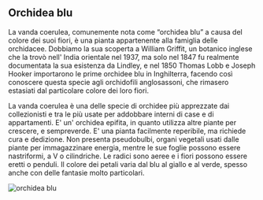 ## Orchidea blu

La vanda coerulea, comunemente nota come “orchidea blu” a causa del colore dei suoi fiori, è una pianta appartenente alla famiglia delle orchidacee.
Dobbiamo la sua scoperta a William Griffit, un botanico inglese che la trovò nell' India orientale nel 1937, ma solo nel 1847 fu realmente documentata la sua esistenza da Lindley, e nel 1850 Thomas Lobb e Joseph Hooker importarono le prime orchidee blu in Inghilterra, facendo così conoscere questa specie agli orchidofili anglosassoni, che rimasero estasiati dal particolare colore dei loro fiori.

La vanda coerulea è una delle specie di orchidee più apprezzate dai collezionisti e tra le più usate per addobbare interni di case e di appartamenti. E' un' orchidea epifita, in quanto utilizza altre piante per crescere, e sempreverde. E' una pianta facilmente reperibile, ma richiede cura e dedizione. Non presenta pseudobulbi, organi vegetali usati dalle piante per immagazzinare energia, mentre le sue foglie possono essere nastriformi, a V o cilindriche. Le radici sono aeree e i fiori possono essere eretti o penduli. Il colore dei petali varia dal blu al giallo e al verde, spesso anche con delle fantasie molto particolari.

![orchidea blu](https://www.giardinaggio.net/piante-appartamento/orchidee/le-orchidee-blu_NG1.jpg)



